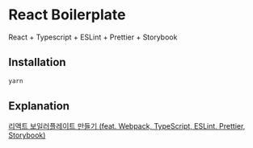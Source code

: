 # React Boilerplate

React + Typescript + ESLint + Prettier + Storybook

## Installation

```bash
yarn
```

## Explanation

[리액트 보일러플레이트 만들기 (feat. Webpack, TypeScript, ESLint, Prettier, Storybook)](https://datalater.github.io/posts/react-boilerplate/)
